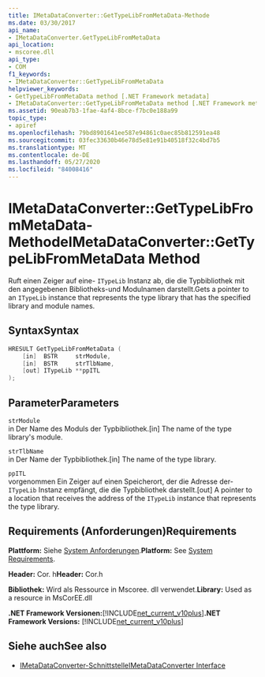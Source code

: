 ```yaml
---
title: IMetaDataConverter::GetTypeLibFromMetaData-Methode
ms.date: 03/30/2017
api_name:
- IMetaDataConverter.GetTypeLibFromMetaData
api_location:
- mscoree.dll
api_type:
- COM
f1_keywords:
- IMetaDataConverter::GetTypeLibFromMetaData
helpviewer_keywords:
- GetTypeLibFromMetaData method [.NET Framework metadata]
- IMetaDataConverter::GetTypeLibFromMetaData method [.NET Framework metadata]
ms.assetid: 90eab7b3-1fae-4af4-8bce-f7bc0e188a99
topic_type:
- apiref
ms.openlocfilehash: 79bd8901641ee587e94861c0aec85b812591ea48
ms.sourcegitcommit: 03fec33630b46e78d5e81e91b40518f32c4bd7b5
ms.translationtype: MT
ms.contentlocale: de-DE
ms.lasthandoff: 05/27/2020
ms.locfileid: "84008416"
---
```

# <a name="imetadataconvertergettypelibfrommetadata-method"></a><span data-ttu-id="dd878-102">IMetaDataConverter::GetTypeLibFromMetaData-Methode</span><span class="sxs-lookup"><span data-stu-id="dd878-102">IMetaDataConverter::GetTypeLibFromMetaData Method</span></span>
<span data-ttu-id="dd878-103">Ruft einen Zeiger auf eine- `ITypeLib` Instanz ab, die die Typbibliothek mit den angegebenen Bibliotheks-und Modulnamen darstellt.</span><span class="sxs-lookup"><span data-stu-id="dd878-103">Gets a pointer to an `ITypeLib` instance that represents the type library that has the specified library and module names.</span></span>  
  
## <a name="syntax"></a><span data-ttu-id="dd878-104">Syntax</span><span class="sxs-lookup"><span data-stu-id="dd878-104">Syntax</span></span>  
  
```cpp  
HRESULT GetTypeLibFromMetaData (  
    [in]  BSTR     strModule,
    [in]  BSTR     strTlbName,
    [out] ITypeLib **ppITL  
);  
```  
  
## <a name="parameters"></a><span data-ttu-id="dd878-105">Parameter</span><span class="sxs-lookup"><span data-stu-id="dd878-105">Parameters</span></span>  
 `strModule`  
 <span data-ttu-id="dd878-106">in Der Name des Moduls der Typbibliothek.</span><span class="sxs-lookup"><span data-stu-id="dd878-106">[in] The name of the type library's module.</span></span>  
  
 `strTlbName`  
 <span data-ttu-id="dd878-107">in Der Name der Typbibliothek.</span><span class="sxs-lookup"><span data-stu-id="dd878-107">[in] The name of the type library.</span></span>  
  
 `ppITL`  
 <span data-ttu-id="dd878-108">vorgenommen Ein Zeiger auf einen Speicherort, der die Adresse der- `ITypeLib` Instanz empfängt, die die Typbibliothek darstellt.</span><span class="sxs-lookup"><span data-stu-id="dd878-108">[out] A pointer to a location that receives the address of the `ITypeLib` instance that represents the type library.</span></span>  
  
## <a name="requirements"></a><span data-ttu-id="dd878-109">Requirements (Anforderungen)</span><span class="sxs-lookup"><span data-stu-id="dd878-109">Requirements</span></span>  
 <span data-ttu-id="dd878-110">**Plattform:** Siehe [System Anforderungen](../../get-started/system-requirements.md).</span><span class="sxs-lookup"><span data-stu-id="dd878-110">**Platform:** See [System Requirements](../../get-started/system-requirements.md).</span></span>  
  
 <span data-ttu-id="dd878-111">**Header:** Cor. h</span><span class="sxs-lookup"><span data-stu-id="dd878-111">**Header:** Cor.h</span></span>  
  
 <span data-ttu-id="dd878-112">**Bibliothek:** Wird als Ressource in Mscoree. dll verwendet.</span><span class="sxs-lookup"><span data-stu-id="dd878-112">**Library:** Used as a resource in MsCorEE.dll</span></span>  
  
 <span data-ttu-id="dd878-113">**.NET Framework Versionen:**[!INCLUDE[net_current_v10plus](../../../../includes/net-current-v10plus-md.md)]</span><span class="sxs-lookup"><span data-stu-id="dd878-113">**.NET Framework Versions:** [!INCLUDE[net_current_v10plus](../../../../includes/net-current-v10plus-md.md)]</span></span>  
  
## <a name="see-also"></a><span data-ttu-id="dd878-114">Siehe auch</span><span class="sxs-lookup"><span data-stu-id="dd878-114">See also</span></span>

- [<span data-ttu-id="dd878-115">IMetaDataConverter-Schnittstelle</span><span class="sxs-lookup"><span data-stu-id="dd878-115">IMetaDataConverter Interface</span></span>](imetadataconverter-interface.md)
